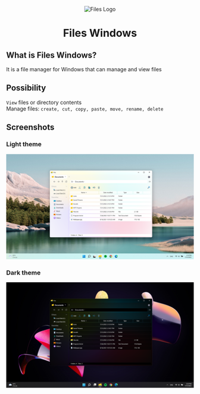 <p align="center">
  <img alt="Files Logo" src="Images/filesicon.ico" width="96px"/>
  <h1 align="center">Files Windows</h1>
</p>

## What is Files Windows?
It is a file manager for Windows that can manage and view files

## Possibility
`View` files or directory contents</br>Manage files: `create, cut, copy, paste, move, rename, delete`

## Screenshots
### Light theme
<img src="Images/lighttheme.png" width="720">

### Dark theme
<img src="Images/darktheme.png" width="720">
